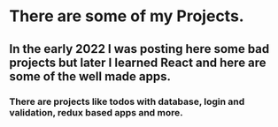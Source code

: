 # There are some of my Projects. 

## In the early 2022 I was posting here some bad projects but later I learned React and here are some of the well made apps. 

### There are projects like todos with database, login and validation, redux based apps and more.
